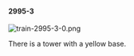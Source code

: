 #### 2995-3
![train-2995-3-0.png](https://github.com/lil-lab/nlvr/raw/master/nlvr/train/images/70/train-2995-3-0.png "train-2995-3-0.png")

There is a tower with a yellow base.